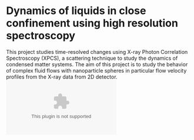 # Dynamics of liquids in close confinement using high resolution spectroscopy
This project studies time-resolved changes using X-ray Photon Correlation Spectroscopy (XPCS), a scattering technique to study the dynamics of condensed matter systems. The aim of this project is to study the behavior of complex fluid flows with nanoparticle spheres in particular flow velocity profiles from the X-ray data from 2D detector.  
![githubimg](githubimg.pptx)
